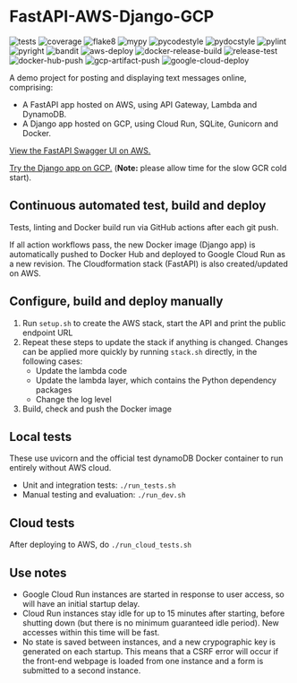 # FastAPI-AWS-Django-GCP


![tests](https://github.com/e-mit/fastapi-aws-django-gcp/actions/workflows/tests.yml/badge.svg)
![coverage](https://img.shields.io/endpoint?url=https://gist.githubusercontent.com/e-mit/9df92671b4e2859b1e75cf762121b73f/raw/fastapi-aws-django-gcp.json)
![flake8](https://github.com/e-mit/fastapi-aws-django-gcp/actions/workflows/flake8.yml/badge.svg)
![mypy](https://github.com/e-mit/fastapi-aws-django-gcp/actions/workflows/mypy.yml/badge.svg)
![pycodestyle](https://github.com/e-mit/fastapi-aws-django-gcp/actions/workflows/pycodestyle.yml/badge.svg)
![pydocstyle](https://github.com/e-mit/fastapi-aws-django-gcp/actions/workflows/pydocstyle.yml/badge.svg)
![pylint](https://github.com/e-mit/fastapi-aws-django-gcp/actions/workflows/pylint.yml/badge.svg)
![pyright](https://github.com/e-mit/fastapi-aws-django-gcp/actions/workflows/pyright.yml/badge.svg)
![bandit](https://github.com/e-mit/fastapi-aws-django-gcp/actions/workflows/bandit.yml/badge.svg)
![aws-deploy](https://github.com/e-mit/fastapi-aws-django-gcp/actions/workflows/aws-deploy.yml/badge.svg)
![docker-release-build](https://github.com/e-mit/fastapi-aws-django-gcp/actions/workflows/docker-release-build.yml/badge.svg)
![release-test](https://github.com/e-mit/fastapi-aws-django-gcp/actions/workflows/release-test.yml/badge.svg)
![docker-hub-push](https://github.com/e-mit/fastapi-aws-django-gcp/actions/workflows/docker-hub-push.yml/badge.svg)
![gcp-artifact-push](https://github.com/e-mit/fastapi-aws-django-gcp/actions/workflows/gcp-artifact-push.yml/badge.svg)
![google-cloud-deploy](https://github.com/e-mit/fastapi-aws-django-gcp/actions/workflows/google-cloud-deploy.yml/badge.svg)


A demo project for posting and displaying text messages online, comprising:
- A FastAPI app hosted on AWS, using API Gateway, Lambda and DynamoDB.
- A Django app hosted on GCP, using Cloud Run, SQLite, Gunicorn and Docker.

[View the FastAPI Swagger UI on AWS.](https://peil328b55.execute-api.eu-west-2.amazonaws.com/docs)

[Try the Django app on GCP.](https://django-app-service-43e3cwelsq-ew.a.run.app/) (**Note:** please allow time for the slow GCR cold start).


## Continuous automated test, build and deploy

Tests, linting and Docker build run via GitHub actions after each git push.

If all action workflows pass, the new Docker image (Django app) is automatically pushed to Docker Hub and deployed to Google Cloud Run as a new revision. The Cloudformation stack (FastAPI) is also created/updated on AWS.


## Configure, build and deploy manually

1. Run ```setup.sh``` to create the AWS stack, start the API and print the public endpoint URL
2. Repeat these steps to update the stack if anything is changed. Changes can be applied more quickly by running ```stack.sh``` directly, in the following cases:
    - Update the lambda code
    - Update the lambda layer, which contains the Python dependency packages
    - Change the log level
3. Build, check and push the Docker image


## Local tests

These use uvicorn and the official test dynamoDB Docker container to run entirely without AWS cloud.

- Unit and integration tests: ```./run_tests.sh```
- Manual testing and evaluation: ```./run_dev.sh```


## Cloud tests

After deploying to AWS, do ```./run_cloud_tests.sh```


## Use notes

- Google Cloud Run instances are started in response to user access, so will have an initial startup delay.
- Cloud Run instances stay idle for up to 15 minutes after starting, before shutting down (but there is no minimum guaranteed idle period). New accesses within this time will be fast.
- No state is saved between instances, and a new crypographic key is generated on each startup. This means that a CSRF error will occur if the front-end webpage is loaded from one instance and a form is submitted to a second instance.
